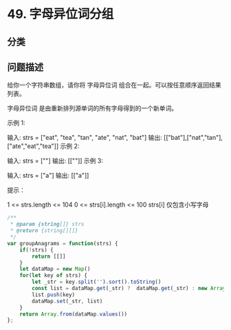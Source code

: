 
# 49. 字母异位词分组

## 分类

## 问题描述 
给你一个字符串数组，请你将 字母异位词 组合在一起。可以按任意顺序返回结果列表。

字母异位词 是由重新排列源单词的所有字母得到的一个新单词。

 

示例 1:

输入: strs = ["eat", "tea", "tan", "ate", "nat", "bat"]
输出: [["bat"],["nat","tan"],["ate","eat","tea"]]
示例 2:

输入: strs = [""]
输出: [[""]]
示例 3:

输入: strs = ["a"]
输出: [["a"]]
 

提示：

1 <= strs.length <= 104
0 <= strs[i].length <= 100
strs[i] 仅包含小写字母

```js
/**
 * @param {string[]} strs
 * @return {string[][]}
 */
var groupAnagrams = function(strs) {
    if(!strs) {
        return [[]]
    }
    let dataMap = new Map()
    for(let key of strs) {
        let _str = key.split('').sort().toString()
        const list = dataMap.get(_str) ?  dataMap.get(_str) : new Array()
        list.push(key)
        dataMap.set(_str, list)
    }
    return Array.from(dataMap.values())
};
```